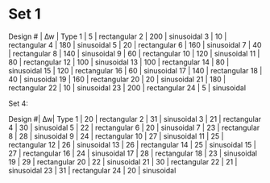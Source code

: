 
# Set 1

Design # | ∆w | Type
1 | 5 | rectangular
2 | 200 | sinusoidal
3 | 10 | rectangular
4 | 180 | sinusoidal
5 | 20 | rectangular
6 | 160 | sinusoidal
7 | 40 | rectangular
8 | 140 | sinusoidal
9 | 60 | rectangular
10 | 120 | sinusoidal
11 | 80 | rectangular
12 | 100 | sinusoidal
13 | 100 | rectangular
14 | 80 | sinusoidal
15 | 120 | rectangular
16 | 60 | sinusoidal
17 | 140 | rectangular
18 | 40 | sinusoidal
19 | 160 | rectangular
20 | 20 | sinusoidal
21 | 180 | rectangular
22 | 10 | sinusoidal
23 | 200 | rectangular
24 | 5 | sinusoidal

Set 4:

Design #| ∆w| Type
1 | 20 | rectangular
2 | 31 | sinusoidal
3 | 21 | rectangular
4 | 30 | sinusoidal
5 | 22 | rectangular
6 | 20 | sinusoidal
7 | 23 | rectangular
8 | 28 | sinusoidal
9 | 24 | rectangular
10 | 27 | sinusoidal
11 | 25 | rectangular
12 | 26 | sinusoidal
13 | 26 | rectangular
14 | 25 | sinusoidal
15 | 27 | rectangular
16 | 24 | sinusoidal
17 | 28 | rectangular
18 | 23 | sinusoidal
19 | 29 | rectangular
20 | 22 | sinusoidal
21 | 30 | rectangular
22 | 21 | sinusoidal
23 | 31 | rectangular
24 | 20 | sinusoidal
